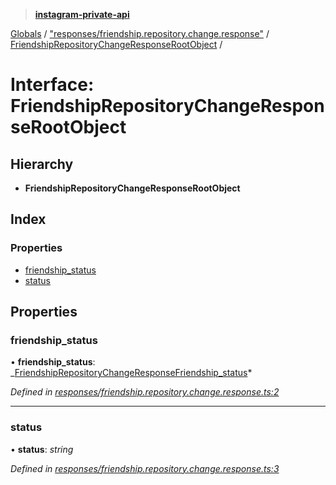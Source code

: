 > **[instagram-private-api](../README.md)**

[Globals](../README.md) / ["responses/friendship.repository.change.response"](../modules/_responses_friendship_repository_change_response_.md) / [FriendshipRepositoryChangeResponseRootObject](_responses_friendship_repository_change_response_.friendshiprepositorychangeresponserootobject.md) /

# Interface: FriendshipRepositoryChangeResponseRootObject

## Hierarchy

- **FriendshipRepositoryChangeResponseRootObject**

## Index

### Properties

- [friendship_status](_responses_friendship_repository_change_response_.friendshiprepositorychangeresponserootobject.md#friendship_status)
- [status](_responses_friendship_repository_change_response_.friendshiprepositorychangeresponserootobject.md#status)

## Properties

### friendship_status

• **friendship_status**: _[FriendshipRepositoryChangeResponseFriendship_status](\_responses_friendship_repository_change_response_.friendshiprepositorychangeresponsefriendship*status.md)*

_Defined in [responses/friendship.repository.change.response.ts:2](https://github.com/realinstadude/instagram-private-api/blob/4ae8fec/src/responses/friendship.repository.change.response.ts#L2)_

---

### status

• **status**: _string_

_Defined in [responses/friendship.repository.change.response.ts:3](https://github.com/realinstadude/instagram-private-api/blob/4ae8fec/src/responses/friendship.repository.change.response.ts#L3)_
